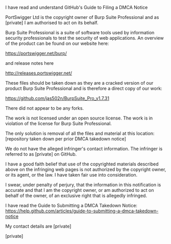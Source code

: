 I have read and understand GitHub's Guide to Filing a DMCA Notice

PortSwigger Ltd is the copyright owner of Burp Suite Professional and as [private] I am authorised to act on its behalf.

Burp Suite Professional is a suite of software tools used by information security professionals to test the security of web applications. An overview of the product can be found on our website here:

https://portswigger.net/burp/

and release notes here

http://releases.portswigger.net/

These files should be taken down as they are a cracked version of our product Burp Suite Professional and is therefore a direct copy of our work:

https://github.com/jas502n/BurpSuite_Pro_v1.7.31

There did not appear to be any forks.

The work is not licensed under an open source license. The work is in violation of the license for Burp Suite Professional.

The only solution is removal of all the files and material at this location: [repository taken down per prior DMCA takedown notice]

We do not have the alleged infringer's contact information. The infringer is referred to as [private] on GitHub.

I have a good faith belief that use of the copyrighted materials described above on the infringing web pages is not authorized by the copyright owner, or its agent, or the law. I have taken fair use into consideration.

I swear, under penalty of perjury, that the information in this notification is accurate and that I am the copyright owner, or am authorized to act on behalf of the owner, of an exclusive right that is allegedly infringed.

I have read the Guide to Submitting a DMCA Takedown Notice: https://help.github.com/articles/guide-to-submitting-a-dmca-takedown-notice

My contact details are [private]

[private]
